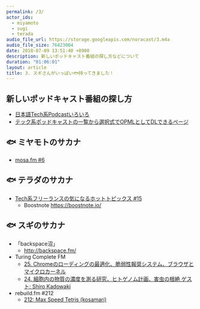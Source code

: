 ```yaml
---
permalink: /3/
actor_ids:
  - miyamoto
  - sugi
  - terada
audio_file_url: https://storage.googleapis.com/noracast/3.m4a
audio_file_size: 76423004
date: 2018-07-09 13:51:40 +0900
description: 新しいポッドキャスト番組の探し方などについて
duration: "01:06:01"
layout: article
title: 3. スギさんがいっぱい🐟持ってきました！
---
```


## 新しいポッドキャスト番組の探し方

- [日本語Tech系Podcastいろいろ](https://qiita.com/suginoy/items/dada11eef775b883320f)
- [テック系ポッドキャストの一覧から選択式でOPMLとしてDLできるページ](https://free-engineer.xrea.jp/1515)

## 🐟 ミヤモトのサカナ

- [mosa.fm #6](https://mosa.fm/6)

## 🐟 テラダのサカナ

- [Tech系フリーランスの気になるホットトピックス #15](https://free-engineer.xrea.jp/1531)
    - Boostnote https://boostnote.io/

## 🐟 スギのサカナ

- 「backspace沼」
    - http://backspace.fm/
- Turing Complete FM
    - [25. Chromeのローディングの最適化、脆弱性報奨システム、ブラウザとマイクロカーネル](https://turingcomplete.fm/25)
    - [24. 細胞内の物質の濃度を測る研究、ヒトゲノム計画、害虫の根絶 ゲスト: Shiro Kadowaki](https://turingcomplete.fm/24)
- rebuild.fm #212
    - [212: Max Speed Tetris (kosamari)](http://rebuild.fm/212/)